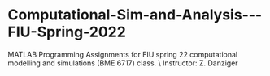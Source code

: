 # Computational-Sim-and-Analysis---FIU-Spring-2022
MATLAB Programming Assignments for FIU spring 22 computational modelling and simulations (BME 6717) class. 
\\
Instructor: Z. Danziger
